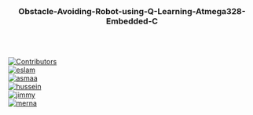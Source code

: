 <div id="top"></div>

<!-- PROJECT LOGO -->
<br />
<div align="center">

<h3 align="center">Obstacle-Avoiding-Robot-using-Q-Learning-Atmega328-Embedded-C</h3>
    <br />
    <br />
  </p>
</div>

[![Contributors][contributors-shield]][contributors-url]
<br/>
[![eslam][eslam]][eslam-url]
<br/>
[![asmaa][asmaa]][asmaa-url]
<br/>
[![hussein][hussein]][hussein-url]
<br/>
[![jimmy][jimmy]][jimmy-url]
<br/>
[![merna][merna]][merna-url]

<!-- MARKDOWN LINKS & IMAGES -->
[eslam]: https://img.shields.io/badge/Contributor-Eslam%20Mohamed-blue
[eslam-url]: https://github.com/xS4yk0x
[asmaa]: https://img.shields.io/badge/Contributor-Asmaa%20Khaled-blue
[asmaa-url]: https://github.com/Asmaakhaled8
[jimmy]: https://img.shields.io/badge/Contributor-Ahmed%20Gamal-blue
[jimmy-url]: https://github.com/GReeDYBOY1
[hussein]: https://img.shields.io/badge/Contributor-Hussein%20Medhat-blue
[hussein-url]: https://github.com/hussein1574
[merna]: https://img.shields.io/badge/Contributor-Merna%20Ashraf-blue
[merna-url]: https://github.com/merna903
[contributors-shield]: https://img.shields.io/github/contributors/xS4yk0x/Obstacle-Avoiding-Robot-using-Q-Learning-Atmega328-Embedded-C.svg?style=for-the-badge
[contributors-url]: https://github.com/xS4yk0x/Obstacle-Avoiding-Robot-using-Q-Learning-Atmega328-Embedded-C/graphs/contributors
 
